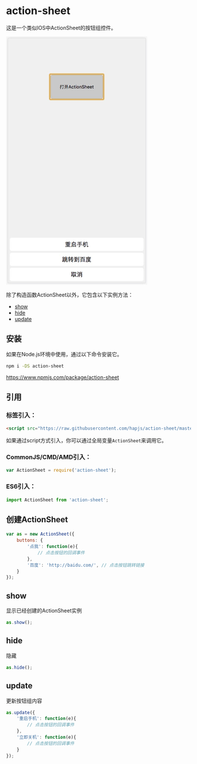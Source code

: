 # action-sheet 

这是一个类似IOS中ActionSheet的按钮组控件。

![效果图](docs/action-sheet.png)

除了构造函数ActionSheet以外，它包含以下实例方法：

* [show](#show)
* [hide](#hide)
* [update](#update)

## 安装

如果在Node.js环境中使用，通过以下命令安装它。

```bash
npm i -DS action-sheet
```

https://www.npmjs.com/package/action-sheet

## 引用

### 标签引入：

```html
<script src="https://raw.githubusercontent.com/hapjs/action-sheet/master/build/action-sheet.min.js"></script>
```

如果通过script方式引入，你可以通过全局变量`ActionSheet`来调用它。


### CommonJS/CMD/AMD引入：

```js
var ActionSheet = require('action-sheet');
```

### ES6引入：

```js
import ActionSheet from 'action-sheet';
```

## 创建ActionSheet

```js
var as = new ActionSheet({
    buttons: {
        '点我': function(e){
            // 点击按钮的回调事件
        },
        '百度': 'http://baidu.com/', // 点击按钮跳转链接
    }
});
```

## show

显示已经创建的ActionSheet实例

```js
as.show();
```

## hide

隐藏

```js
as.hide();
```

## update

更新按钮组内容

```js
as.update({
    '重启手机': function(e){
        // 点击按钮的回调事件
    },
    '立即关机': function(e){
        // 点击按钮的回调事件
    }
});
```
